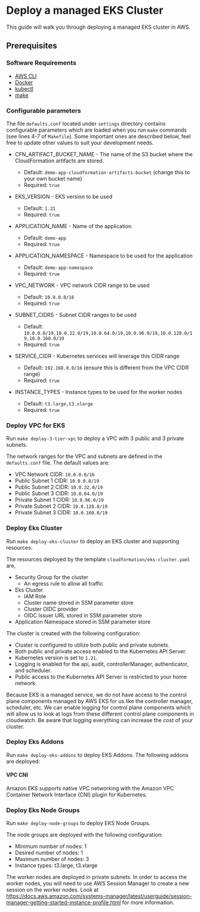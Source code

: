 # Deploy a managed EKS Cluster

This guide will walk you through deploying a managed EKS cluster in AWS.

## Prerequisites

### Software Requirements

* [AWS CLI](https://aws.amazon.com/cli/)
* [Docker](https://www.docker.com/)
* [kubectl](https://kubernetes.io/docs/tasks/tools/install-kubectl/)
* [make](https://www.gnu.org/software/make/)

### Configurable parameters

The file `defaults.conf` located under `settings` directory contains configurable parameters which are loaded when you run `make` commands (see lines 4-7 of `Makefile`). Some important ones are described below, feel free to update other values to suit your development needs.

* CFN_ARTIFACT_BUCKET_NAME - The name of the S3 bucket where the CloudFormation artifacts are stored.
    * Default: `demo-app-cloudformation-artifacts-bucket` (change this to your own bucket name)
    * Required: `true`

* EKS_VERSION - EKS version to be used
    * Default: `1.21`
    * Required: `true`

* APPLICATION_NAME - Name of the application
    * Default: `demo-app`
    * Required: `true`

* APPLICATION_NAMESPACE - Namespace to be used for the application
    * Default: `demo-app-namespace`
    * Required: `true`

* VPC_NETWORK - VPC network CIDR range to be used
    * Default: `10.0.0.0/16`
    * Required: `true`

* SUBNET_CIDRS - Subnet CIDR ranges to be used
    * Default: `10.0.0.0/19,10.0.32.0/19,10.0.64.0/19,10.0.96.0/19,10.0.128.0/19,10.0.160.0/19`
    * Required: `true`

* SERVICE_CIDR - Kubernetes services will leverage this CIDR range
    * Default: `192.168.0.0/16` (ensure this is different from the VPC CIDR range)
    * Required: `true`

* INSTANCE_TYPES - Instance types to be used for the worker nodes
    * Default: `t3.large,t3.xlarge`
    * Required: `true`

### Deploy VPC for EKS

Run `make deploy-3-tier-vpc` to deploy a VPC with 3 public and 3 private subnets.

The network ranges for the VPC and subnets are defined in the `defaults.conf` file. The default values are:

* VPC Network CIDR: `10.0.0.0/16`
* Public Subnet 1 CIDR: `10.0.0.0/19`
* Public Subnet 2 CIDR: `10.0.32.0/19`
* Public Subnet 3 CIDR: `10.0.64.0/19`
* Private Subnet 1 CIDR: `10.0.96.0/19`
* Private Subnet 2 CIDR: `10.0.128.0/19`
* Private Subnet 3 CIDR: `10.0.160.0/19`

### Deploy Eks Cluster

Run `make deploy-eks-cluster` to deploy an EKS cluster and supporting resources.

The resources deployed by the template `cloudformation/eks-cluster.yaml` are,

* Security Group for the cluster
    * An egress rule to allow all traffic
* Eks Cluster
    * IAM Role
    * Cluster name stored in SSM parameter store
    * Cluster OIDC provider
    * OIDC Issuer URL stored in SSM parameter store
* Application Namespace stored in SSM parameter store

The cluster is created with the following configuration:

* Cluster is configured to utilize both public and private subnets.
* Both public and private access enabled to the Kubernetes API Server.
* Kubernetes version is set to `1.21`.
* Logging is enabled for the api, audit, controllerManager, authenticator, and scheduler.
* Public access to the Kubernetes API Server is restricted to your home network.

Because EKS is a managed service, we do not have access to the control plane components managed by AWS EKS for us like the controller manager, scheduler, etc. We can enable logging for control plane components which will allow us to look at logs from these different control plane components in cloudwatch. Be aware that logging everything can increase the cost of your cluster.

### Deploy Eks Addons

Run `make deploy-eks-addons` to deploy EKS Addons. The following addons are deployed:

#### VPC CNI

Amazon EKS supports native VPC networking with the Amazon VPC Container Network Interface (CNI) plugin for Kubernetes.

### Deploy Eks Node Groups

Run `make deploy-node-groups` to deploy EKS Node Groups.

The node groups are deployed with the following configuration:

* Minimum number of nodes: 1
* Desired number of nodes: 1
* Maximum number of nodes: 3
* Instance types: t3.large, t3.xlarge

The worker nodes are deployed in private subnets. In order to access the worker nodes, you will need to use AWS Session Manager to create a new session on the worker nodes. Look at https://docs.aws.amazon.com/systems-manager/latest/userguide/session-manager-getting-started-instance-profile.html for more information.
